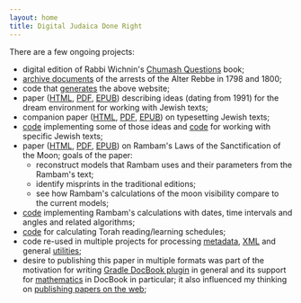 ```yaml
---
layout: home
title: Digital Judaica Done Right
---
```


There are a few ongoing projects:
- digital edition of Rabbi Wichnin's [Chumash Questions](https://www.chumashquestions.org/) book;
- [archive documents](https://www.alter-rebbe.org) of the arrests of the Alter Rebbe in 1798 and 1800;
- code that [generates](https://github.com/opentorah/opentorah/tree/master/collector) the above website;   
- paper ([HTML](/dream/paper/html/index.html), [PDF](/dream/paper/pdf/dream.pdf),
  [EPUB](/dream/paper/epub2/dream.epub)) describing ideas (dating from 1991) for the dream environment for
   working with Jewish texts;
- companion paper ([HTML](/typesetting/paper/html/index.html), [PDF](/typesetting/paper/pdf/dream.pdf),
  [EPUB](/typesetting/paper/epub2/dream.epub)) on typesetting Jewish texts;
- [code](https://github.com/opentorah/opentorah/tree/master/store) implementing some of those ideas and
  [code](https://github.com/opentorah/opentorah/tree/master/texts) for working with specific Jewish texts;
- paper ([HTML](/calendar/paper/html/index.html), [PDF](/calendar/paper/pdf/dream.pdf),
  [EPUB](/calendar/paper/epub2/dream.epub)) on Rambam's Laws of the Sanctification of the Moon;
  goals of the paper:
  - reconstruct models that Rambam uses and their parameters from the Rambam's text;
  - identify misprints in the traditional editions; 
  - see how Rambam's calculations of the moon visibility compare to the current models;
- [code](https://github.com/opentorah/opentorah/tree/master/calendar) implementing Rambam's calculations
  with dates, time intervals and angles and related algorithms;   
- [code](https://github.com/opentorah/opentorah/tree/master/schedule) for calculating Torah reading/learning schedules;
- code re-used in multiple projects for processing [metadata](https://github.com/opentorah/opentorah/tree/master/metadata),
  [XML](https://github.com/opentorah/opentorah/tree/master/xml) and general
  [utilities](https://github.com/opentorah/opentorah/tree/master/util);   
- desire to publishing this paper in multiple formats was part of the motivation for writing
  [Gradle DocBook plugin](https://github.com/opentorah/opentorah/tree/master/docbook) in general
  and its support for [mathematics](https://github.com/opentorah/opentorah/tree/master/fop) in DocBook in particular;
  it also influenced my thinking on
  [publishing papers on the web](http://dub.podval.org/2019/05/06/publishing-papers-on-web-2.html);
